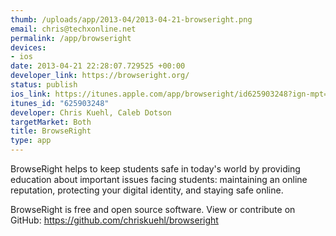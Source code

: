 ```yaml
--- 
thumb: /uploads/app/2013-04/2013-04-21-browseright.png
email: chris@techxonline.net
permalink: /app/browseright
devices: 
- ios
date: 2013-04-21 22:28:07.729525 +00:00
developer_link: https://browseright.org/
status: publish
ios_link: https://itunes.apple.com/app/browseright/id625903248?ign-mpt=uo%3D5
itunes_id: "625903248"
developer: Chris Kuehl, Caleb Dotson
targetMarket: Both
title: BrowseRight
type: app
---
```


BrowseRight helps to keep students safe in today's world by providing education about important issues facing students: maintaining an online reputation, protecting your digital identity, and staying safe online.

BrowseRight is free and open source software. View or contribute on GitHub: https://github.com/chriskuehl/browseright

